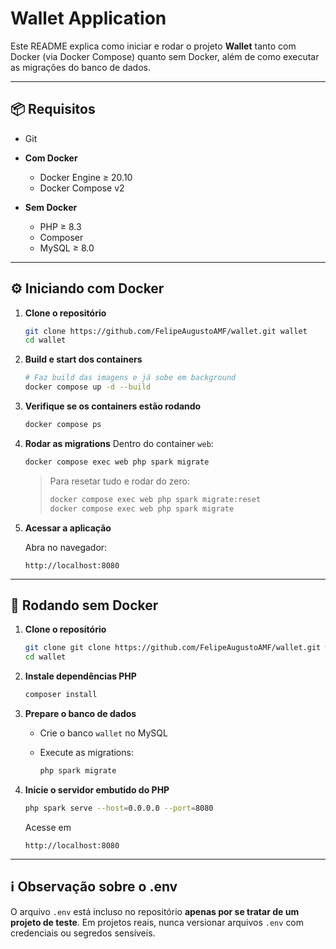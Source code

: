 # Wallet Application

Este README explica como iniciar e rodar o projeto **Wallet** tanto com Docker (via Docker Compose) quanto sem Docker, além de como executar as migrações do banco de dados.

---

## 📦 Requisitos

- Git
- **Com Docker**

  - Docker Engine ≥ 20.10
  - Docker Compose v2

- **Sem Docker**

  - PHP ≥ 8.3
  - Composer
  - MySQL ≥ 8.0

---

## ⚙️ Iniciando com Docker

1. **Clone o repositório**

   ```bash
   git clone https://github.com/FelipeAugustoAMF/wallet.git wallet
   cd wallet
   ```

2. **Build e start dos containers**

   ```bash
   # Faz build das imagens e já sobe em background
   docker compose up -d --build
   ```

3. **Verifique se os containers estão rodando**

   ```bash
   docker compose ps
   ```

4. **Rodar as migrations**
   Dentro do container `web`:

   ```bash
   docker compose exec web php spark migrate
   ```

   > Para resetar tudo e rodar do zero:
   >
   > ```bash
   > docker compose exec web php spark migrate:reset
   > docker compose exec web php spark migrate
   > ```

5. **Acessar a aplicação**

   Abra no navegador:

   ```
   http://localhost:8080
   ```

---

## 🐳 Rodando sem Docker

1. **Clone o repositório**

   ```bash
   git clone git clone https://github.com/FelipeAugustoAMF/wallet.git wallet wallet
   cd wallet
   ```

2. **Instale dependências PHP**

   ```bash
   composer install
   ```

3. **Prepare o banco de dados**

   - Crie o banco `wallet` no MySQL
   - Execute as migrations:

     ```bash
     php spark migrate
     ```

4. **Inicie o servidor embutido do PHP**

   ```bash
   php spark serve --host=0.0.0.0 --port=8080
   ```

   Acesse em

   ```
   http://localhost:8080
   ```

---

## ℹ️ Observação sobre o .env

O arquivo `.env` está incluso no repositório **apenas por se tratar de um projeto de teste**. Em projetos reais, nunca versionar arquivos `.env` com credenciais ou segredos sensíveis.

